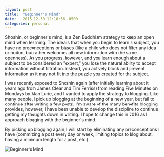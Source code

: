 ```yaml
---
layout: post
title:  "Beginner's Mind"
date:   2015-12-30 12:18:56 -0500
categories: personal
---
```

Shoshin, or beginner's mind, is a Zen Buddhism strategy to keep an open mind when learning. The idea is that when you begin to learn a subject, you have no preconceptions or biases (like a child who does not filter any idea or notion, but rather welcomes all new information with the same openness). As you progress, however, and you learn enough about a subject to be considered an "expert," you lose the natural ability to accept information without filtration. Instead, you actively block and prevent information as it may not fit into the puzzle you created for the subject. 

I was recently exposed to Shoshin again (after initially learning about it years ago from James Clear and Tim Ferriss) from reading Five Minutes on Mondays by Alan Lurie, and I wanted to apply the strategy to blogging. Like many people, I pick up blogging at the beginning of a new year, but fail to continue after writing a few posts. I'm aware of the many benefits blogging provides, however, I have been unable to develop the discipline to continue getting my thoughts down in writing. I hope to change this in 2016 as I approach blogging with the beginner's mind.

By picking up blogging again, I will start by eliminating any preconceptions I have (committing a post every day or week, limiting topics to blog about, having a minimum length for a post, etc.). 

![Beginner's Mind](http://i.imgur.com/0YiRil3.png)